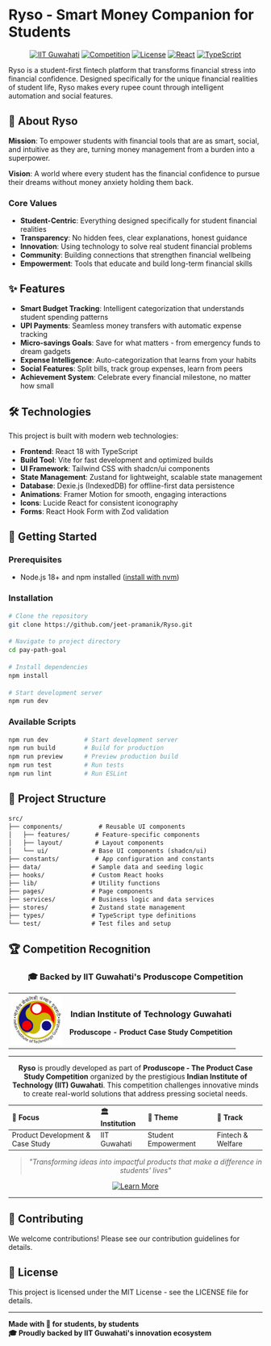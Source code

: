 # Ryso - Smart Money Companion for Students

<div align="center">

[![IIT Guwahati](https://img.shields.io/badge/Backed%20by-IIT%20Guwahati-orange?style=for-the-badge&logo=data:image/svg+xml;base64,PHN2ZyB3aWR0aD0iMjQiIGhlaWdodD0iMjQiIHZpZXdCb3g9IjAgMCAyNCAyNCIgZmlsbD0ibm9uZSIgeG1sbnM9Imh0dHA6Ly93d3cudzMub3JnLzIwMDAvc3ZnIj4KPHBhdGggZD0iTTEyIDJMMTMuNDUgOC4zNkwyMCA5TDEzLjQ1IDE1LjY0TDEyIDIyTDEwLjU1IDE1LjY0TDQgOUwxMC41NSA4LjM2TDEyIDJaIiBmaWxsPSIjRkY2NTAwIi8+Cjwvc3ZnPgo=)](https://unstop.com/competitions/produscope-the-product-case-study-competition-iit-guwahati-1529278)
[![Competition](https://img.shields.io/badge/Produscope-Competition%20Entry-blue?style=for-the-badge)](https://unstop.com/competitions/produscope-the-product-case-study-competition-iit-guwahati-1529278)
[![License](https://img.shields.io/badge/License-MIT-green?style=for-the-badge)](LICENSE)
[![React](https://img.shields.io/badge/React-18-blue?style=for-the-badge&logo=react)](https://reactjs.org/)
[![TypeScript](https://img.shields.io/badge/TypeScript-5.0-blue?style=for-the-badge&logo=typescript)](https://www.typescriptlang.org/)

</div>

Ryso is a student-first fintech platform that transforms financial stress into financial confidence. Designed specifically for the unique financial realities of student life, Ryso makes every rupee count through intelligent automation and social features.

## 🧠 About Ryso

**Mission**: To empower students with financial tools that are as smart, social, and intuitive as they are, turning money management from a burden into a superpower.

**Vision**: A world where every student has the financial confidence to pursue their dreams without money anxiety holding them back.

### Core Values
- **Student-Centric**: Everything designed specifically for student financial realities
- **Transparency**: No hidden fees, clear explanations, honest guidance  
- **Innovation**: Using technology to solve real student financial problems
- **Community**: Building connections that strengthen financial wellbeing
- **Empowerment**: Tools that educate and build long-term financial skills

## ✨ Features

- **Smart Budget Tracking**: Intelligent categorization that understands student spending patterns
- **UPI Payments**: Seamless money transfers with automatic expense tracking
- **Micro-savings Goals**: Save for what matters - from emergency funds to dream gadgets
- **Expense Intelligence**: Auto-categorization that learns from your habits
- **Social Features**: Split bills, track group expenses, learn from peers
- **Achievement System**: Celebrate every financial milestone, no matter how small

## 🛠 Technologies

This project is built with modern web technologies:

- **Frontend**: React 18 with TypeScript
- **Build Tool**: Vite for fast development and optimized builds
- **UI Framework**: Tailwind CSS with shadcn/ui components
- **State Management**: Zustand for lightweight, scalable state management
- **Database**: Dexie.js (IndexedDB) for offline-first data persistence
- **Animations**: Framer Motion for smooth, engaging interactions
- **Icons**: Lucide React for consistent iconography
- **Forms**: React Hook Form with Zod validation

## 🚀 Getting Started

### Prerequisites
- Node.js 18+ and npm installed ([install with nvm](https://github.com/nvm-sh/nvm#installing-and-updating))

### Installation

```bash
# Clone the repository
git clone https://github.com/jeet-pramanik/Ryso.git

# Navigate to project directory  
cd pay-path-goal

# Install dependencies
npm install

# Start development server
npm run dev
```

### Available Scripts

```bash
npm run dev          # Start development server
npm run build        # Build for production  
npm run preview      # Preview production build
npm run test         # Run tests
npm run lint         # Run ESLint
```

## 🎯 Project Structure

```
src/
├── components/          # Reusable UI components
│   ├── features/       # Feature-specific components
│   ├── layout/         # Layout components  
│   └── ui/            # Base UI components (shadcn/ui)
├── constants/          # App configuration and constants
├── data/              # Sample data and seeding logic
├── hooks/             # Custom React hooks
├── lib/               # Utility functions
├── pages/             # Page components  
├── services/          # Business logic and data services
├── stores/            # Zustand state management
├── types/             # TypeScript type definitions
└── test/              # Test files and setup
```

## 🏆 Competition Recognition

<div align="center">

### **🎓 Backed by IIT Guwahati's Produscope Competition**

<table border="0">
<tr>
<td align="center">
<img src="https://github.com/jeet-pramanik/Ryso/blob/main/assets/iit-guwahati-logo.png?raw=true" alt="IIT Guwahati" width="100" height="100">
</td>
<td align="center">
<h3>Indian Institute of Technology Guwahati</h3>
<p><strong>Produscope - Product Case Study Competition</strong></p>
</td>
</tr>
</table>

---

**Ryso** is proudly developed as part of **Produscope - The Product Case Study Competition** organized by the prestigious **Indian Institute of Technology (IIT) Guwahati**. This competition challenges innovative minds to create real-world solutions that address pressing societal needs.

<div align="center">

| 🎯 **Focus** | 🏛️ **Institution** | 🌟 **Theme** | 🚀 **Track** |
|:-------------|:------------------|:-------------|:-------------|
| Product Development & Case Study | IIT Guwahati | Student Empowerment | Fintech & Welfare |

</div>

> *"Transforming ideas into impactful products that make a difference in students' lives"*

<div align="center">

[![Learn More](https://img.shields.io/badge/Learn%20More%20About-Produscope%20Competition-orange?style=for-the-badge&logo=external-link)](https://unstop.com/competitions/produscope-the-product-case-study-competition-iit-guwahati-1529278)

</div>

---

</div>

## 🤝 Contributing

We welcome contributions! Please see our contribution guidelines for details.

## 📄 License

This project is licensed under the MIT License - see the LICENSE file for details.

---

**Made with 💙 for students, by students**  
**🎓 Proudly backed by IIT Guwahati's innovation ecosystem**
